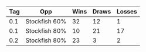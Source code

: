 
| Tag | Opp           | Wins | Draws | Losses |
| --- | ------------- | ---- | ----- | ------ |
| 0.1 | Stockfish 60% | 32   | 12    | 1      |
| 0.1 | Stockfish 80% | 10   | 21    | 17     |
| 0.2 | Stockfish 80% | 23   | 3     | 2      |
